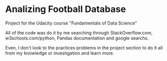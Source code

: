 # Analizing Football Database

Project for the Udacity course "Fundamentals of Data Science"

All of the code was do it by me searching through StackOverflow.com, w3schools.com/python, Pandas documentation and google searchs.

Even, I don't look to the practices problems in the project section to do it all from my knowledge or investigation and learn more.
